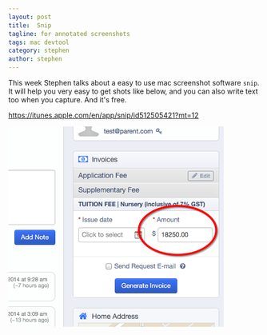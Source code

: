 ```yaml
---
layout: post
title:  Snip
tagline: for annotated screenshots
tags: mac devtool
category: stephen
author: stephen
---
```

This week Stephen talks about a easy to use mac screenshot software `snip`. It will help you very easy to get shots like below, and you can also write text too when you capture. And it's free.

<https://itunes.apple.com/en/app/snip/id512505421?mt=12>

![snip](/assets/images/2014-05-22-snip.png)
